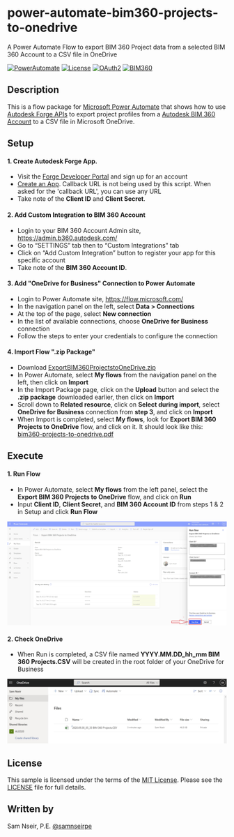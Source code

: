 # power-automate-bim360-projects-to-onedrive

A Power Automate Flow to export BIM 360 Project data from a selected BIM 360 Account to a CSV file in OneDrive

[![PowerAutomate](https://img.shields.io/badge/Power-Automate-blue.svg)](http://flow.microsoft.com/)
[![License](http://img.shields.io/:license-mit-blue.svg)](http://opensource.org/licenses/MIT) 
[![OAuth2](https://img.shields.io/badge/OAuth2-v2-green.svg)](http://forge.autodesk.com/)
[![BIM360](https://img.shields.io/badge/BIM360-v1-green.svg)](http://forge.autodesk.com/)

## Description

This is a flow package for [Microsoft Power Automate](https://flow.microsoft.com/) that shows how to use [Autodesk Forge APIs](https://forge.autodesk.com/developer/documentation) to export project profiles from a [Autodesk BIM 360 Account](https://admin.b360.autodesk.com/login) to a CSV file in Microsoft OneDrive. 

## Setup
#### 1. Create Autodesk Forge App.
* Visit the [Forge Developer Portal](https://developer.autodesk.com) and sign up for an account
* [Create an App](https://developer.autodesk.com/myapps/create). Callback URL is not being used by this script. When asked for the 'callback URL', you can use any URL
* Take note of the **Client ID** and **Client Secret**.

#### 2. Add Custom Integration to BIM 360 Account
* Login to your BIM 360 Account Admin site, https://admin.b360.autodesk.com/
* Go to “SETTINGS” tab then to “Custom Integrations” tab
* Click on “Add Custom Integration” button to register your app for this specific account
* Take note of the **BIM 360 Account ID**.

#### 3. Add "OneDrive for Business" Connection to Power Automate
* Login to Power Automate site, https://flow.microsoft.com/
* In the navigation panel on the left, select **Data > Connections**
* At the top of the page, select **New connection**
* In the list of available connections, choose **OneDrive for Business** connection
* Follow the steps to enter your credentials to configure the connection

#### 4. Import Flow ".zip Package"
* Download [ExportBIM360ProjectstoOneDrive.zip](ExportBIM360ProjectstoOneDrive.zip)
* In Power Automate, select **My flows** from the navigation panel on the left, then click on **Import**
* In the Import Package page, click on the **Upload** button and select the **.zip package** downloaded earlier, then click on **Import**
* Scroll down to **Related resource**, click on **Select during import**, select **OneDrive for Business** connection from **step 3**, and click on **Import**
* When Import is completed, select **My flows**, look for **Export BIM 360 Projects to OneDrive** flow, and click on it. It should look like this: [bim360-projects-to-onedrive.pdf](bim360-projects-to-onedrive.pdf)

## Execute
#### 1. Run Flow
* In Power Automate, select **My flows** from the left panel, select the **Export BIM 360 Projects to OneDrive** flow, and click on **Run**
* Input **Client ID**, **Client Secret**, and **BIM 360 Account ID** from steps 1 & 2 in Setup and click **Run Flow**

![](ExportBIM360ProjectstoOneDrive%20RunFlow.jpg)

#### 2. Check OneDrive
* When Run is completed, a CSV file named **YYYY.MM.DD_hh_mm BIM 360 Projects.CSV** will be created in the root folder of your OneDrive for Business

![](ExportBIM360ProjectstoOneDrive%20OneDrive%20CSV.jpg)

## License

This sample is licensed under the terms of the [MIT License](http://opensource.org/licenses/MIT).
Please see the [LICENSE](LICENSE) file for full details.

## Written by

Sam Nseir, P.E. [@samnseirpe](https://www.linkedin.com/in/samnseirpe/)
